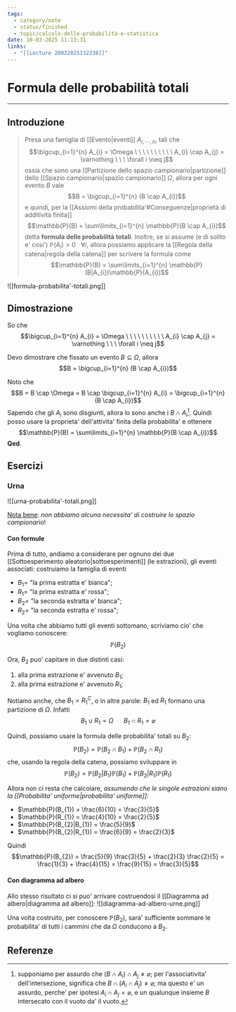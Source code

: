 ```yaml
---
tags:
  - category/note
  - status/finished
  - topic/calcolo-delle-probabilità-e-statistica
date: 10-03-2025 11:13:31
links:
  - "[[Lecture 28022025132238]]"
---
```

# Formula delle probabilità totali
---
## Introduzione
> Presa una famiglia di [[Evento|eventi]] $A_{i, \cdots, n}$, tali che
> $$\bigcup_{i=1}^{n} A_{i} = \Omega \ \ \ \ \ \ \ \ \ \ A_{i} \cap A_{j} = \varnothing \ \ \ \forall i \neq j$$
> ossia che sono una [[Partizione dello spazio campionario|partizione]] dello [[Spazio campionario|spazio campionario]] $\Omega$, allora per ogni evento $B$ vale
> $$B = \bigcup_{i=1}^{n} (B \cap A_{i})$$
> e quindi, per la [[Assiomi della probabilita'#Conseguenze|proprietà di additività finita]]
> $$\mathbb{P}(B) = \sum\limits_{i=1}^{n} \mathbb{P}(B \cap A_{i})$$
> detta **formula delle probabilità totali**. Inoltre, se si assume (e di solito e' cosi') $\mathbb{P}(A_{i}) > 0 \ \ \ \forall i$, allora possiamo applicare la [[Regola della catena|regola della catena]] per scrivere la formula come
> $$\mathbb{P}(B) = \sum\limits_{i=1}^{n} \mathbb{P}(B|A_{i})\mathbb{P}(A_{i})$$

![[formula-probabilita'-totali.png]]

## Dimostrazione
So che
$$\bigcup_{i=1}^{n} A_{i} = \Omega \ \ \ \ \ \ \ \ \ \ A_{i} \cap A_{j} = \varnothing \ \ \ \forall i \neq j$$

Devo dimostrare che fissato un evento $B \subseteq \Omega$, allora
$$B = \bigcup_{i=1}^{n} (B \cap A_{i})$$

Noto che
$$B = B \cap \Omega = B \cap \bigcup_{i=1}^{n} A_{i} = \bigcup_{i=1}^{n} (B \cap A_{i})$$
Sapendo che gli $A_{i}$ sono disgiunti, allora lo sono anche i $B \cap A_{i}$[^1]. Quindi posso usare la proprieta' dell'attivita' finita della probabilita' e ottenere
$$\mathbb{P}(B) = \sum\limits_{i=1}^{n} \mathbb{P}(B \cap A_{i})$$
**Qed**.

## Esercizi
### Urna
![[urna-probabilita'-totali.png]]

<u>Nota bene</u>: _non abbiamo alcuna necessita' di costruire lo spazio campionario_!

#### Con formule
Prima di tutto, andiamo a considerare per ognuno dei due [[Sottoesperimento aleatorio|sottoesperimenti]] (le estrazioni), gli eventi associati: costruiamo la famiglia di eventi
- $B_{1} =$ "la prima estratta e' bianca";
- $R_{1} =$ "la prima estratta e' rossa";
- $B_{2} =$ "la seconda estratta e' bianca";
- $R_{2} =$ "la seconda estratta e' rossa";

Una volta che abbiamo tutti gli eventi sottomano, scriviamo cio' che vogliamo conoscere:
$$\mathbb{P}(B_{2})$$

Ora, $B_{2}$ puo' capitare in due distinti casi:
1. alla prima estrazione e' avvenuto $B_{1}$;
2. alla prima estrazione e' avvenuto $R_{1}$;

Notiamo anche, che $B_{1} = R_{1}^{C}$, o in altre parole: $B_{1}$ ed $R_{1}$ formano una partizione di $\Omega$. Infatti
$$B_{1} \cup R_{1} = \Omega \ \ \ \ \ \ B_{1} \cap R_{1} = \varnothing$$

Quindi, possiamo usare la formula delle probabilita' totali su $B_{2}$:
$$\mathbb{P}(B_{2}) = \mathbb{P}(B_{2} \cap B_{1}) + \mathbb{P}(B_{2} \cap R_{1})$$
che, usando la regola della catena, possiamo sviluppare in
$$\mathbb{P}(B_{2}) = \mathbb{P}(B_{2}|B_{1})\mathbb{P}(B_{1}) + \mathbb{P}(B_{2}|R_{1})\mathbb{P}(R_{1})$$

Allora non ci resta che calcolare, _assumendo che le singole estrazioni siano la [[Probabilita' uniforme|probabilita' uniforme]]_:
- $\mathbb{P}(B_{1}) = \frac{6}{10} = \frac{3}{5}$
- $\mathbb{P}(R_{1}) = \frac{4}{10} = \frac{2}{5}$
- $\mathbb{P}(B_{2}|B_{1}) = \frac{5}{9}$
- $\mathbb{P}(B_{2}|R_{1}) = \frac{6}{9} = \frac{2}{3}$

Quindi
$$\mathbb{P}(B_{2}) = \frac{5}{9} \frac{3}{5} + \frac{2}{3} \frac{2}{5} = \frac{1}{3} + \frac{4}{15} = \frac{9}{15} = \frac{3}{5}$$

#### Con diagramma ad albero
Allo stesso risultato ci si puo' arrivare costruendosi il [[Diagramma ad albero|diagramma ad albero]]:
![[diagramma-ad-albero-urne.png]]

Una volta costruito, per conoscere $\mathbb{P}(B_{2})$, sara' sufficiente sommare le probabilita' di tutti i cammini che da $\Omega$ conducono a $B_{2}$.

## Referenze

[^1]: supponiamo per assurdo che $(B \cap A_{i}) \cap A_{j} \neq \varnothing$; per l'associativita' dell'intersezione, significa che $B \cap (A_i \cap A_j) \neq \varnothing$; ma questo e' un assurdo, perche' per ipotesi $A_i \cap A_j = \varnothing$, e un qualunque insieme $B$ intersecato con il vuoto da' il vuoto.
